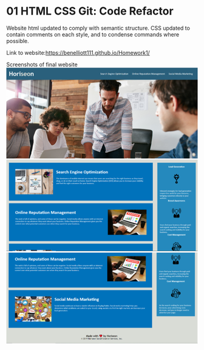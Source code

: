 # 01 HTML CSS Git: Code Refactor

Website html updated to comply with semantic structure.
CSS updated to contain comments on each style, and to condense commands where possible.

Link to website:https://benelliott111.github.io/Homework1/

Screenshots of final website
![screenshot](./assets/images/Screenshot1.png)
![screenshot](./assets/images/Screenshot2.png)
![screenshot](./assets/images/Screenshot3.png)
